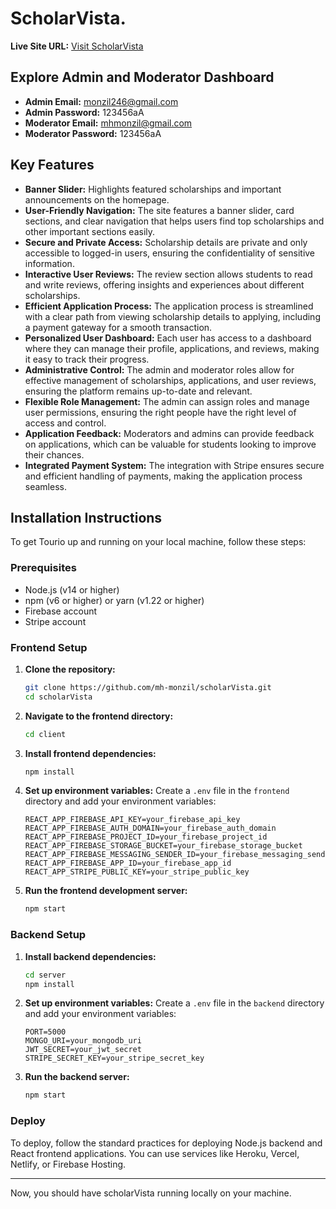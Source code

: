 # ScholarVista.

**Live Site URL:** [Visit ScholarVista](https://my-project-2f30d.web.app/)

## Explore Admin and Moderator Dashboard

- **Admin Email:** monzil246@gmail.com
- **Admin Password:** 123456aA
- **Moderator Email:** mhmonzil@gmail.com
- **Moderator Password:** 123456aA



## Key Features

- **Banner Slider:** Highlights featured scholarships and important announcements on the homepage.
- **User-Friendly Navigation:**  The site features a banner slider, card sections, and clear navigation that helps users find top scholarships and other important sections easily.
- **Secure and Private Access:** Scholarship details are private and only accessible to logged-in users, ensuring the confidentiality of sensitive information.
- **Interactive User Reviews:** The review section allows students to read and write reviews, offering insights and experiences about different scholarships.
- **Efficient Application Process:** The application process is streamlined with a clear path from viewing scholarship details to applying, including a payment gateway for a smooth transaction.
- **Personalized User Dashboard:** Each user has access to a dashboard where they can manage their profile, applications, and reviews, making it easy to track their progress.
- **Administrative Control:** The admin and moderator roles allow for effective management of scholarships, applications, and user reviews, ensuring the platform remains up-to-date and relevant.
- **Flexible Role Management:** The admin can assign roles and manage user permissions, ensuring the right people have the right level of access and control.
- **Application Feedback:** Moderators and admins can provide feedback on applications, which can be valuable for students looking to improve their chances.
- **Integrated Payment System:** The integration with Stripe ensures secure and efficient handling of payments, making the application process seamless.


## Installation Instructions

To get Tourio up and running on your local machine, follow these steps:

### Prerequisites
- Node.js (v14 or higher)
- npm (v6 or higher) or yarn (v1.22 or higher)
- Firebase account
- Stripe account


### Frontend Setup

1. **Clone the repository:**
    ```sh
    git clone https://github.com/mh-monzil/scholarVista.git
    cd scholarVista
    ```

2. **Navigate to the frontend directory:**
    ```sh
    cd client
    ```

3. **Install frontend dependencies:**
    ```sh
    npm install
    ```

4. **Set up environment variables:**
    Create a `.env` file in the `frontend` directory and add your environment variables:
    ```env
    REACT_APP_FIREBASE_API_KEY=your_firebase_api_key
    REACT_APP_FIREBASE_AUTH_DOMAIN=your_firebase_auth_domain
    REACT_APP_FIREBASE_PROJECT_ID=your_firebase_project_id
    REACT_APP_FIREBASE_STORAGE_BUCKET=your_firebase_storage_bucket
    REACT_APP_FIREBASE_MESSAGING_SENDER_ID=your_firebase_messaging_sender_id
    REACT_APP_FIREBASE_APP_ID=your_firebase_app_id
    REACT_APP_STRIPE_PUBLIC_KEY=your_stripe_public_key
    ```

5. **Run the frontend development server:**
    ```sh
    npm start
    ```

### Backend Setup

1. **Install backend dependencies:**
    ```sh
    cd server
    npm install
    ```

2. **Set up environment variables:**
    Create a `.env` file in the `backend` directory and add your environment variables:
    ```env
    PORT=5000
    MONGO_URI=your_mongodb_uri
    JWT_SECRET=your_jwt_secret
    STRIPE_SECRET_KEY=your_stripe_secret_key
    ```

3. **Run the backend server:**
    ```sh
    npm start
    ```


### Deploy

To deploy, follow the standard practices for deploying Node.js backend and React frontend applications. You can use services like Heroku, Vercel, Netlify, or Firebase Hosting.

---

Now, you should have scholarVista running locally on your machine.

